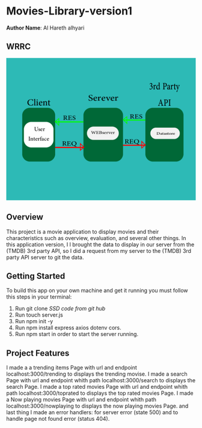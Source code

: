 # Movies-Library-version1

**Author Name**: Al Hareth alhyari

## WRRC
![wrrc_img](./assest/wrrc-3rdpartyAPI-01.png )



## Overview
This project is a movie application to display movies and their characteristics such as overview, evaluation, and several other things. In this application version, I I brought the data to display in our server from the (TMDB) 3rd party API, so I did a request from my server to the (TMDB) 3rd party API server to git the data.

## Getting Started
To build this app on your own machine and get it running you must follow this steps in your terminal:
1. Run git clone *SSD code from git hub*
2. Run touch server.js
3. Run npm init -y
4. Run npm install express axios dotenv cors.
5. Run npm start in order to start the server running.

## Project Features
I made a a trending items Page with url and endpoint localhost:3000/trending to displays the trending movise.
I made a search Page with url and endpoint whith path localhost:3000/search to displays the search Page.
I made  a top rated movies Page with url and endpoint whith path localhost:3000/toprated to displays the top rated movies Page.
I made  a Now playing movies Page with url and endpoint whith path localhost:3000/nowplaying to displays the now playing movies Page.
and  last thing I made an error handlers:
for server error (state 500)
and to handle page not found error (status 404).